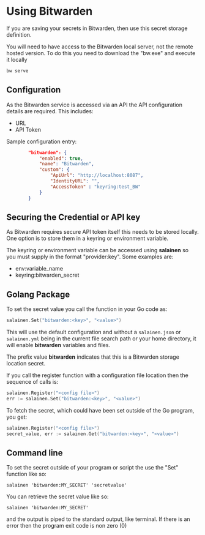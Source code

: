 # Using Bitwarden

If you are saving your secrets in Bitwarden, then 
use this secret storage definition.

You will need to have access to the Bitwarden local
server, not the remote hosted version.  To do this you need
to download the "bw.exe" and execute it locally

```bash
bw serve
```

## Configuration

As the Bitwarden service is accessed via an API
the API configuration details are required.  This includes:

* URL
* API Token

Sample configuration entry:

```json
        "bitwarden": {
            "enabled": true,
            "name": "Bitwarden",
            "custom": {
                "ApiUrl": "http://localhost:8087",
                "IdentityURL": "",
                "AccessToken" : "keyring:test_BW"
            }
        }
```


## Securing the Credential or API key

As Bitwarden requires secure API token itself this needs
to be stored locally.  One option is to store them
in a keyring or environment variable.

The keyring or environment variable can be
accessed using **salainen** so you must supply in the
format "provider:key".  Some examples are:

* env:variable_name
* keyring:bitwarden_secret



## Golang Package

To set the secret value you call the function in your Go code as:

```go
salainen.Set("bitwarden:<key>", "<value>")
```

This will use the default configuration and without 
a ``salainen.json`` or ``salainen.yml`` being in the current file 
search path or your home directory, it will enable **bitwarden**
variables and files.

The prefix value **bitwarden** indicates that this is a 
Bitwarden storage location secret.

If you call the register function with a configuration file location
then the sequence of calls is:

```go
salainen.Register("<config file>")
err := salainen.Set("bitwarden:<key>", "<value>")
```

To fetch the secret, which could have been set outside of the
Go program, you get:

```go
salainen.Register("<config file>")
secret_value, err := salainen.Get("bitwarden:<key>", "<value>")
```

## Command line

To set the secret outside of your program or script 
the use the "Set" function like so:

```
salainen 'bitwarden:MY_SECRET' 'secretvalue'
```

You can retrieve the secret value like so:

```
salainen 'bitwarden:MY_SECRET'
```

and the output is piped to the standard output, like terminal.
If there is an error then the program exit code is non zero (0)

